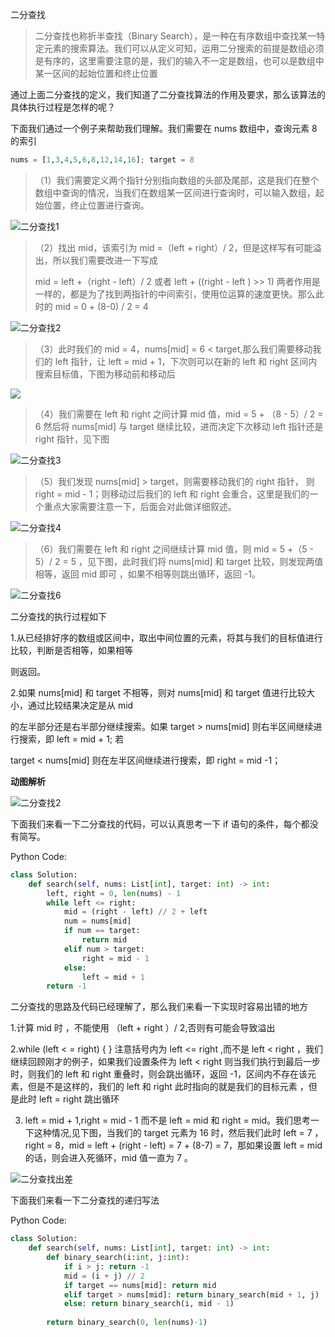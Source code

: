二分查找

> 二分查找也称折半查找（Binary Search），是一种在有序数组中查找某一特定元素的搜索算法。我们可以从定义可知，运用二分搜索的前提是数组必须是有序的，这里需要注意的是，我们的输入不一定是数组，也可以是数组中某一区间的起始位置和终止位置

通过上面二分查找的定义，我们知道了二分查找算法的作用及要求，那么该算法的具体执行过程是怎样的呢？

下面我们通过一个例子来帮助我们理解。我们需要在 nums 数组中，查询元素 8 的索引

```python
nums = [1,3,4,5,6,8,12,14,16]; target = 8
```

> （1）我们需要定义两个指针分别指向数组的头部及尾部，这是我们在整个数组中查询的情况，当我们在数组某一区间进行查询时，可以输入数组，起始位置，终止位置进行查询。
>

![二分查找1](https://img-blog.csdnimg.cn/img_convert/b58d55a34b32a342f652792297a1e4d7.png)

> （2）找出 mid，该索引为 mid =（left + right）/ 2，但是这样写有可能溢出，所以我们需要改进一下写成
>
> mid = left +（right - left）/ 2 或者 left + ((right - left ) >> 1) 两者作用是一样的，都是为了找到两指针的中间索引，使用位运算的速度更快。那么此时的 mid = 0 + (8-0) / 2 = 4
>

![二分查找2](https://img-blog.csdnimg.cn/img_convert/5354d4c9ea5e5bd28a77a202b4dd3445.png)

> （3）此时我们的 mid = 4，nums[mid] = 6 < target,那么我们需要移动我们的 left 指针，让 left = mid + 1，下次则可以在新的 left 和 right 区间内搜索目标值，下图为移动前和移动后

![](https://img-blog.csdnimg.cn/img_convert/97c584c48d6c1c06dffb94c6481f82c6.png)

> （4）我们需要在 left 和 right 之间计算 mid 值，mid = 5 + （8 - 5）/ 2 = 6 然后将 nums[mid] 与 target 继续比较，进而决定下次移动 left 指针还是 right 指针，见下图

![二分查找3](https://img-blog.csdnimg.cn/img_convert/471b4093db0233e41d4875fc6b2e4359.png)

> （5）我们发现 nums[mid] > target，则需要移动我们的 right 指针， 则 right = mid - 1；则移动过后我们的 left 和 right 会重合，这里是我们的一个重点大家需要注意一下，后面会对此做详细叙述。

![二分查找4](https://img-blog.csdnimg.cn/img_convert/2145730bf3a6373f1cf60da628bf85e6.png)

> （6）我们需要在 left 和 right 之间继续计算 mid 值，则 mid = 5 +（5 - 5）/ 2 = 5 ，见下图，此时我们将 nums[mid] 和 target 比较，则发现两值相等，返回 mid 即可 ，如果不相等则跳出循环，返回 -1。

![二分查找6](https://img-blog.csdnimg.cn/img_convert/0aba81887cfbc25ce9a859ba8137cd4a.png)

二分查找的执行过程如下

1.从已经排好序的数组或区间中，取出中间位置的元素，将其与我们的目标值进行比较，判断是否相等，如果相等

则返回。

2.如果 nums[mid] 和 target 不相等，则对 nums[mid] 和 target 值进行比较大小，通过比较结果决定是从 mid

的左半部分还是右半部分继续搜索。如果 target > nums[mid] 则右半区间继续进行搜索，即 left = mid + 1; 若

target < nums[mid] 则在左半区间继续进行搜索，即 right = mid -1；

**动图解析**

![二分查找2](https://img-blog.csdnimg.cn/img_convert/eb648f86b4ada5b32afc7a52e78d9953.gif)

下面我们来看一下二分查找的代码，可以认真思考一下 if 语句的条件，每个都没有简写。

Python Code:

```python
class Solution:
    def search(self, nums: List[int], target: int) -> int:
        left, right = 0, len(nums) - 1
        while left <= right:
            mid = (right - left) // 2 + left
            num = nums[mid]
            if num == target:
                return mid
            elif num > target:
                right = mid - 1
            else:
                left = mid + 1
        return -1
```

二分查找的思路及代码已经理解了，那么我们来看一下实现时容易出错的地方

1.计算 mid 时 ，不能使用 （left + right ）/ 2,否则有可能会导致溢出

2.while (left < = right) { } 注意括号内为 left <= right ,而不是 left < right ，我们继续回顾刚才的例子，如果我们设置条件为 left < right 则当我们执行到最后一步时，则我们的 left 和 right 重叠时，则会跳出循环，返回 -1，区间内不存在该元素，但是不是这样的，我们的 left 和 right 此时指向的就是我们的目标元素 ，但是此时 left = right 跳出循环

3. left = mid + 1,right = mid - 1 而不是 left = mid 和 right = mid。我们思考一下这种情况,见下图，当我们的 target 元素为 16 时，然后我们此时 left = 7 ，right = 8，mid = left + (right - left) = 7 + (8-7) = 7，那如果设置 left = mid 的话，则会进入死循环，mid 值一直为 7 。

![二分查找出差](https://img-blog.csdnimg.cn/img_convert/d7ff6aba9a1e9d673ae24667823d5770.png)

下面我们来看一下二分查找的递归写法

Python Code:

```python
class Solution:
    def search(self, nums: List[int], target: int) -> int:
        def binary_search(i:int, j:int):
            if i > j: return -1
            mid = (i + j) // 2
            if target == nums[mid]: return mid
            elif target > nums[mid]: return binary_search(mid + 1, j)
            else: return binary_search(i, mid - 1)
            
        return binary_search(0, len(nums)-1)
```



